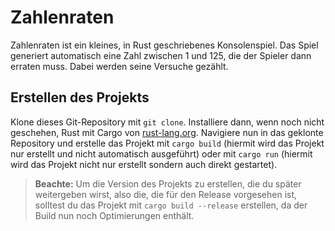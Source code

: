 # Zahlenraten
Zahlenraten ist ein kleines, in Rust geschriebenes Konsolenspiel. Das Spiel generiert automatisch eine Zahl zwischen 1 und 125, die der Spieler dann erraten muss. Dabei werden seine Versuche gezählt.

## Erstellen des Projekts
Klone dieses Git-Repository mit `git clone`. Installiere dann, wenn noch nicht geschehen, Rust mit Cargo von [rust-lang.org](https://www.rust-lang.org/). Navigiere nun in das geklonte Repository und erstelle das Projekt mit `cargo build` (hiermit wird das Projekt nur erstellt und nicht automatisch ausgeführt) oder mit `cargo run` (hiermit wird das Projekt nicht nur erstellt sondern auch direkt gestartet).
>**Beachte:** Um die Version des Projekts zu erstellen, die du später weitergeben wirst, also die, die für den Release vorgesehen ist, solltest du das Projekt mit `cargo build --release` erstellen, da der Build nun noch Optimierungen enthält.

